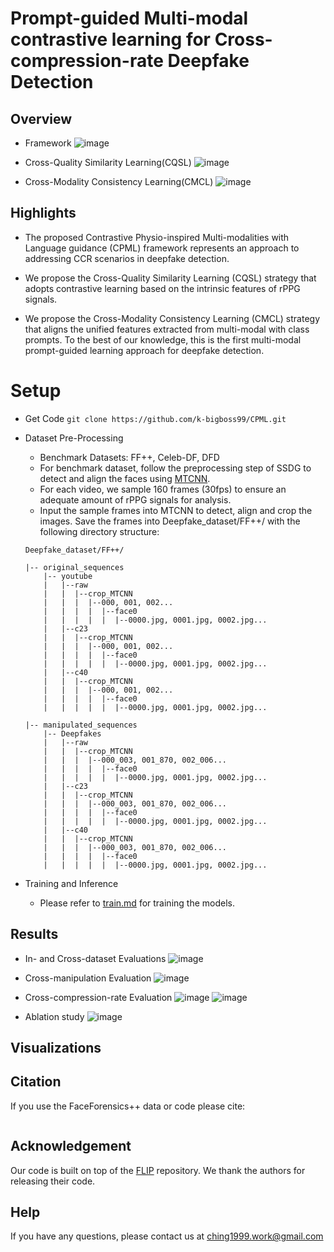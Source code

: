 # Prompt-guided Multi-modal contrastive learning for Cross-compression-rate Deepfake Detection

## Overview

- Framework
![image](https://hackmd.io/_uploads/S1P8QIzA0.png)

- Cross-Quality Similarity Learning(CQSL)
![image](https://hackmd.io/_uploads/r19_XIMCR.png)

- Cross-Modality Consistency Learning(CMCL)
![image](https://hackmd.io/_uploads/Hy2KXLGAR.png)



## Highlights

- The proposed Contrastive Physio-inspired Multi-modalities with Language guidance (CPML) framework represents an approach to addressing CCR scenarios in deepfake detection.

- We propose the Cross-Quality Similarity Learning (CQSL) strategy that adopts contrastive learning based on the intrinsic features of rPPG signals.

- We propose the Cross-Modality Consistency Learning (CMCL) strategy that aligns the unified features extracted from multi-modal with class prompts. To the best of our knowledge, this is the first multi-modal prompt-guided learning approach for deepfake detection.

# Setup

- Get Code
`git clone https://github.com/k-bigboss99/CPML.git`

- Dataset Pre-Processing
    - Benchmark Datasets: FF++, Celeb-DF, DFD
    - For benchmark dataset, follow the preprocessing step of SSDG to detect and align the faces using [MTCNN](https://github.com/YYuanAnyVision/mxnet_mtcnn_face_detection).
    - For each video, we sample 160 frames (30fps) to ensure an adequate amount of rPPG signals for analysis.
    - Input the sample frames into MTCNN to detect, align and crop the images. Save the frames into Deepfake_dataset/FF++/ with the following directory structure:
    ```
    Deepfake_dataset/FF++/

    |-- original_sequences
        |-- youtube
        |   |--raw
        |   |  |--crop_MTCNN
        |   |  |  |--000, 001, 002...
        |   |  |  |  |--face0
        |   |  |  |  |  |--0000.jpg, 0001.jpg, 0002.jpg... 
        |   |--c23
        |   |  |--crop_MTCNN
        |   |  |  |--000, 001, 002...
        |   |  |  |  |--face0
        |   |  |  |  |  |--0000.jpg, 0001.jpg, 0002.jpg...   
        |   |--c40
        |   |  |--crop_MTCNN
        |   |  |  |--000, 001, 002...
        |   |  |  |  |--face0
        |   |  |  |  |  |--0000.jpg, 0001.jpg, 0002.jpg...

    |-- manipulated_sequences
        |-- Deepfakes
        |   |--raw
        |   |  |--crop_MTCNN
        |   |  |  |--000_003, 001_870, 002_006...
        |   |  |  |  |--face0
        |   |  |  |  |  |--0000.jpg, 0001.jpg, 0002.jpg... 
        |   |--c23
        |   |  |--crop_MTCNN
        |   |  |  |--000_003, 001_870, 002_006...
        |   |  |  |  |--face0
        |   |  |  |  |  |--0000.jpg, 0001.jpg, 0002.jpg...   
        |   |--c40
        |   |  |--crop_MTCNN
        |   |  |  |--000_003, 001_870, 002_006...
        |   |  |  |  |--face0
        |   |  |  |  |  |--0000.jpg, 0001.jpg, 0002.jpg...

    ```

- Training and Inference
    - Please refer to [train.md](/UgsYqvB_TSu4bi2JvmAQIg) for training the models.



## Results

- In- and Cross-dataset Evaluations
![image](https://hackmd.io/_uploads/B1inW8zRR.png)

- Cross-manipulation Evaluation
![image](https://hackmd.io/_uploads/Byk5W8GR0.png)

-  Cross-compression-rate Evaluation
![image](https://hackmd.io/_uploads/HJ29bUf0C.png)
![image](https://hackmd.io/_uploads/SkspbUMAR.png)

- Ablation study
![image](https://hackmd.io/_uploads/rJ_AZIzRC.png)



## Visualizations

## Citation
If you use the FaceForensics++ data or code please cite:
```

```

## Acknowledgement
Our code is built on top of the [FLIP](https://github.com/koushiksrivats/FLIP?tab=readme-ov-file) repository. We thank the authors for releasing their code.

## Help
If you have any questions, please contact us at ching1999.work@gmail.com
